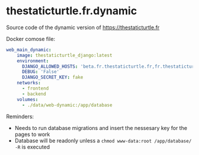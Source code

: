 # thestaticturtle.fr.dynamic
Source code of the dynamic version of https://thestaticturtle.fr

Docker comose file:
```yml
web_main_dynamic:
    image: thestaticturtle_django:latest
    environment:
      DJANGO_ALLOWED_HOSTS: 'beta.fr.thestaticturtle.fr,fr.thestaticturtle.fr,thestaticturtle.fr'
      DEBUG: 'False'
      DJANGO_SECRET_KEY: fake
    networks:
      - frontend
      - backend
    volumes:
      - ./data/web-dynamic:/app/database
```

Reminders:
  - Needs to run database migrations and insert the nessesary key for the pages to work
  - Database will be readonly unless a `chmod www-data:root /app/database/ -R` is executed

